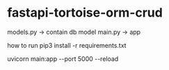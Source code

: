 # fastapi-tortoise-orm-crud

models.py -> contain db model 
main.py -> app

how to run
pip3 install -r requirements.txt

uvicorn main:app --port 5000 --reload
